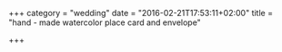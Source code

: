 +++
category = "wedding"
date = "2016-02-21T17:53:11+02:00"
title = "hand - made watercolor place card and envelope"

+++
